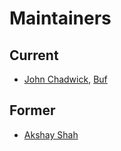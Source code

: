 Maintainers
===========

## Current
* [John Chadwick](https://github.com/jchadwick-buf), [Buf](https://buf.build)

## Former
* [Akshay Shah](https://github.com/akshayjshah)
